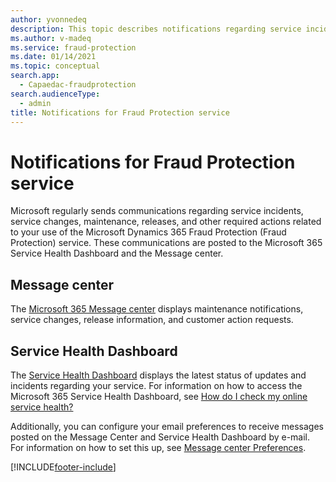 ```yaml
---
author: yvonnedeq
description: This topic describes notifications regarding service incidents and other required actions related to the use of Microsoft Dynamics 365 Fraud Protection service.
ms.author: v-madeq
ms.service: fraud-protection
ms.date: 01/14/2021
ms.topic: conceptual
search.app: 
  - Capaedac-fraudprotection
search.audienceType:
  - admin
title: Notifications for Fraud Protection service
---
```


# Notifications for Fraud Protection service

Microsoft regularly sends communications regarding service incidents, service changes, maintenance, releases, and other required actions related to your use of the Microsoft Dynamics 365 Fraud Protection (Fraud Protection) service. These communications are posted to the Microsoft 365 Service Health Dashboard and the Message center.

## Message center

The [Microsoft 365 Message center](/office365/admin/manage/message-center?preserve-view=true&view=o365-worldwide) displays maintenance notifications, service changes, release information, and customer action requests.

## Service Health Dashboard

The [Service Health Dashboard](/office365/enterprise/view-service-health) displays the latest status of updates and incidents regarding your service. For information on how to access the Microsoft 365 Service Health Dashboard, see [How do I check my online service health?](/power-platform/admin/check-online-service-health)

Additionally, you can configure your email preferences to receive messages posted on the Message Center and Service Health Dashboard by e-mail. For information on how to set this up, see [Message center Preferences](/microsoft-365/admin/manage/message-center?preserve-view=true&view=o365-worldwide#preferences).



[!INCLUDE[footer-include](includes/footer-banner.md)]